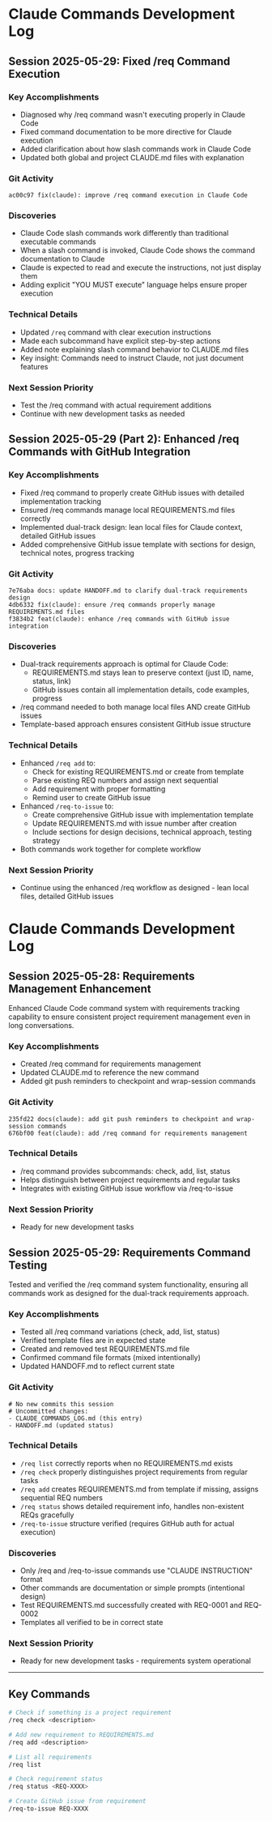 # Claude Commands Development Log

## Session 2025-05-29: Fixed /req Command Execution

### Key Accomplishments
- Diagnosed why /req command wasn't executing properly in Claude Code
- Fixed command documentation to be more directive for Claude execution
- Added clarification about how slash commands work in Claude Code
- Updated both global and project CLAUDE.md files with explanation

### Git Activity
```
ac00c97 fix(claude): improve /req command execution in Claude Code
```

### Discoveries
- Claude Code slash commands work differently than traditional executable commands
- When a slash command is invoked, Claude Code shows the command documentation to Claude
- Claude is expected to read and execute the instructions, not just display them
- Adding explicit "YOU MUST execute" language helps ensure proper execution

### Technical Details
- Updated `/req` command with clear execution instructions
- Made each subcommand have explicit step-by-step actions
- Added note explaining slash command behavior to CLAUDE.md files
- Key insight: Commands need to instruct Claude, not just document features

### Next Session Priority
- Test the /req command with actual requirement additions
- Continue with new development tasks as needed

## Session 2025-05-29 (Part 2): Enhanced /req Commands with GitHub Integration

### Key Accomplishments
- Fixed /req command to properly create GitHub issues with detailed implementation tracking
- Ensured /req commands manage local REQUIREMENTS.md files correctly
- Implemented dual-track design: lean local files for Claude context, detailed GitHub issues
- Added comprehensive GitHub issue template with sections for design, technical notes, progress tracking

### Git Activity
```
7e76aba docs: update HANDOFF.md to clarify dual-track requirements design
4db6332 fix(claude): ensure /req commands properly manage REQUIREMENTS.md files
f3834b2 feat(claude): enhance /req commands with GitHub issue integration
```

### Discoveries
- Dual-track requirements approach is optimal for Claude Code:
  - REQUIREMENTS.md stays lean to preserve context (just ID, name, status, link)
  - GitHub issues contain all implementation details, code examples, progress
- /req command needed to both manage local files AND create GitHub issues
- Template-based approach ensures consistent GitHub issue structure

### Technical Details
- Enhanced `/req add` to:
  - Check for existing REQUIREMENTS.md or create from template
  - Parse existing REQ numbers and assign next sequential
  - Add requirement with proper formatting
  - Remind user to create GitHub issue
- Enhanced `/req-to-issue` to:
  - Create comprehensive GitHub issue with implementation template
  - Update REQUIREMENTS.md with issue number after creation
  - Include sections for design decisions, technical approach, testing strategy
- Both commands work together for complete workflow

### Next Session Priority
- Continue using the enhanced /req workflow as designed - lean local files, detailed GitHub issues

# Claude Commands Development Log

## Session 2025-05-28: Requirements Management Enhancement

Enhanced Claude Code command system with requirements tracking capability to ensure consistent project requirement management even in long conversations.

### Key Accomplishments
- Created /req command for requirements management
- Updated CLAUDE.md to reference the new command
- Added git push reminders to checkpoint and wrap-session commands

### Git Activity
```
235fd22 docs(claude): add git push reminders to checkpoint and wrap-session commands
676bf00 feat(claude): add /req command for requirements management
```

### Technical Details
- /req command provides subcommands: check, add, list, status
- Helps distinguish between project requirements and regular tasks
- Integrates with existing GitHub issue workflow via /req-to-issue

### Next Session Priority
- Ready for new development tasks

## Session 2025-05-29: Requirements Command Testing

Tested and verified the /req command system functionality, ensuring all commands work as designed for the dual-track requirements approach.

### Key Accomplishments
- Tested all /req command variations (check, add, list, status)
- Verified template files are in expected state
- Created and removed test REQUIREMENTS.md file
- Confirmed command file formats (mixed intentionally)
- Updated HANDOFF.md to reflect current state

### Git Activity
```
# No new commits this session
# Uncommitted changes:
- CLAUDE_COMMANDS_LOG.md (this entry)
- HANDOFF.md (updated status)
```

### Technical Details
- `/req list` correctly reports when no REQUIREMENTS.md exists
- `/req check` properly distinguishes project requirements from regular tasks
- `/req add` creates REQUIREMENTS.md from template if missing, assigns sequential REQ numbers
- `/req status` shows detailed requirement info, handles non-existent REQs gracefully
- `/req-to-issue` structure verified (requires GitHub auth for actual execution)

### Discoveries
- Only /req and /req-to-issue commands use "CLAUDE INSTRUCTION" format
- Other commands are documentation or simple prompts (intentional design)
- Test REQUIREMENTS.md successfully created with REQ-0001 and REQ-0002
- Templates all verified to be in correct state

### Next Session Priority
- Ready for new development tasks - requirements system operational

---
## Key Commands

```bash
# Check if something is a project requirement
/req check <description>

# Add new requirement to REQUIREMENTS.md
/req add <description>

# List all requirements
/req list

# Check requirement status
/req status <REQ-XXXX>

# Create GitHub issue from requirement
/req-to-issue REQ-XXXX
```